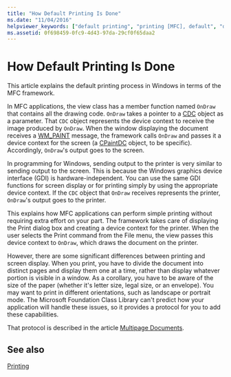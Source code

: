 ```yaml
---
title: "How Default Printing Is Done"
ms.date: "11/04/2016"
helpviewer_keywords: ["default printing", "printing [MFC], default", "defaults, printing"]
ms.assetid: 0f698459-0fc9-4d43-97da-29cf0f65daa2
---
```

# How Default Printing Is Done

This article explains the default printing process in Windows in terms of the MFC framework.

In MFC applications, the view class has a member function named `OnDraw` that contains all the drawing code. `OnDraw` takes a pointer to a [CDC](reference/cdc-class.md) object as a parameter. That `CDC` object represents the device context to receive the image produced by `OnDraw`. When the window displaying the document receives a [WM_PAINT](/windows/win32/gdi/wm-paint) message, the framework calls `OnDraw` and passes it a device context for the screen (a [CPaintDC](reference/cpaintdc-class.md) object, to be specific). Accordingly, `OnDraw`'s output goes to the screen.

In programming for Windows, sending output to the printer is very similar to sending output to the screen. This is because the Windows graphics device interface (GDI) is hardware-independent. You can use the same GDI functions for screen display or for printing simply by using the appropriate device context. If the `CDC` object that `OnDraw` receives represents the printer, `OnDraw`'s output goes to the printer.

This explains how MFC applications can perform simple printing without requiring extra effort on your part. The framework takes care of displaying the Print dialog box and creating a device context for the printer. When the user selects the Print command from the File menu, the view passes this device context to `OnDraw`, which draws the document on the printer.

However, there are some significant differences between printing and screen display. When you print, you have to divide the document into distinct pages and display them one at a time, rather than display whatever portion is visible in a window. As a corollary, you have to be aware of the size of the paper (whether it's letter size, legal size, or an envelope). You may want to print in different orientations, such as landscape or portrait mode. The Microsoft Foundation Class Library can't predict how your application will handle these issues, so it provides a protocol for you to add these capabilities.

That protocol is described in the article [Multipage Documents](multipage-documents.md).

## See also

[Printing](printing.md)
